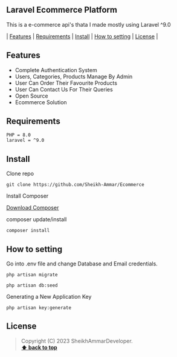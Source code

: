 ## Laravel Ecommerce Platform

This is a e-commerce api's thata I made mostly using Laravel ^9.0

| [Features][] | [Requirements][] | [Install][] | [How to setting][] | [License][] |

## Features

-   Complete Authentication System
-   Users, Categories, Products Manage By Admin
-   User Can Order Their Favourite Products
-   User Can Contact Us For Their Queries
-   Open Source
-   Ecommerce Solution

## Requirements

    PHP = 8.0
    laravel = ^9.0

## Install

Clone repo

```
git clone https://github.com/Sheikh-Ammar/Ecommerce
```

Install Composer

[Download Composer](https://getcomposer.org/download/)

composer update/install

```
composer install
```

## How to setting

Go into .env file and change Database and Email credentials.

```
php artisan migrate
```

```
php artisan db:seed
```

Generating a New Application Key

```
php artisan key:generate
```

## License

> Copyright (C) 2023 SheikhAmmarDeveloper.  
> **[⬆ back to top](#laravel-ecommerce-platform)**

[features]: #features
[requirements]: #requirements
[install]: #install
[how to setting]: #how-to-setting
[license]: #license
